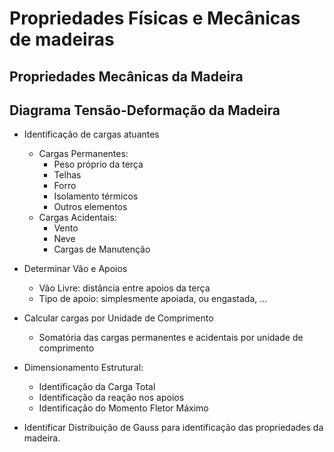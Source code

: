 # Propriedades Físicas e Mecânicas de madeiras

## Propriedades Mecânicas da Madeira

## Diagrama Tensão-Deformação da Madeira

- Identificação de cargas atuantes
    - Cargas Permanentes: 
        - Peso próprio da terça
        - Telhas
        - Forro
        - Isolamento térmicos
        - Outros elementos
    - Cargas Acidentais:
        - Vento
        - Neve
        - Cargas de Manutenção
- Determinar Vão e Apoios
    - Vão Livre: distância entre apoios da terça
    - Tipo de apoio: simplesmente apoiada, ou engastada, ...
- Calcular cargas por Unidade de Comprimento
    - Somatória das cargas permanentes e acidentais por unidade de comprimento
- Dimensionamento Estrutural:
    - Identificação da Carga Total
    - Identificação da reação nos apoios
    - Identificação do Momento Fletor Máximo

- Identificar Distribuição de Gauss para identificação das propriedades da madeira.
